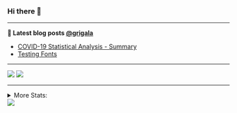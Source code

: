 ### Hi there 👋

<!--
**grigala/grigala** is a ✨ _special_ ✨ repository because its `README.md` (this file) appears on your GitHub profile.

Here are some ideas to get you started:

- 🔭 I’m currently working on ...
- 🌱 I’m currently learning ...
- 👯 I’m looking to collaborate on ...
- 🤔 I’m looking for help with ...
- 💬 Ask me about ...
- 📫 How to reach me: ...
- 😄 Pronouns: ...
- ⚡ Fun fact: ...
-->

---

**📕 Latest blog posts [@grigala](https://grigala.github.io/blog/)**
<!-- BLOG-POST-LIST:START -->
- [COVID-19 Statistical Analysis - Summary](https://grigala.github.io/posts/2020/03/covid-19/)
- [Testing Fonts](https://grigala.github.io/posts/2019/12/testing-fonts/)
<!-- BLOG-POST-LIST:END -->

 ---
 
![](https://grigala-stats.vercel.app/api?username=grigala&count_private=true&show_icons=true&line_height=21&title_color=009930&icon_color=009930) ![](https://grigala-stats.vercel.app/api/top-langs/?username=grigala&layout=compact&title_color=009930)

<!-- images are not the same line
<p align = "center">
    <img src="https://github-readme-stats.vercel.app/api?username=grigala&count_private=true&show_icons=true&theme=dark&line_height=33" width="48%">
    <img src="https://github-readme-stats.vercel.app/api/top-langs/?username=grigala&layout=compact&theme=dark" width="48%">
</p> -->

---
<details>
<summary> More Stats: </summary>
  
<!--START_SECTION:waka-->
![Lines of code](https://img.shields.io/badge/From%20Hello%20World%20I've%20written-6.1%20million%20Lines%20of%20code-blue)

📊 **This Week I Spent My Time On** 

```text
⌚︎ Timezone: Europe/Zurich

💬 Languages: 
Java                     2 hrs 4 mins        ██████░░░░░░░░░░░░░░░░░░░   24.42% 
Python                   1 hr 47 mins        █████░░░░░░░░░░░░░░░░░░░░   21.06% 
Markdown                 1 hr 5 mins         ███░░░░░░░░░░░░░░░░░░░░░░   12.82% 
TypeScript               48 mins             ██░░░░░░░░░░░░░░░░░░░░░░░   9.4% 
Other                    27 mins             █░░░░░░░░░░░░░░░░░░░░░░░░   5.44%

🔥 Editors: 
IntelliJ                 4 hrs 25 mins       █████████████░░░░░░░░░░░░   52.03% 
WebStorm                 1 hr 30 mins        ████░░░░░░░░░░░░░░░░░░░░░   17.66% 
PyCharm                  1 hr 23 mins        ████░░░░░░░░░░░░░░░░░░░░░   16.29% 
VS Code                  55 mins             ██░░░░░░░░░░░░░░░░░░░░░░░   10.8% 
Android Studio           16 mins             ░░░░░░░░░░░░░░░░░░░░░░░░░   3.23%

💻 Operating Systems: 
Windows                  7 hrs 42 mins       ██████████████████████░░░   90.52% 
Linux                    48 mins             ██░░░░░░░░░░░░░░░░░░░░░░░   9.48%

```

**I Mostly Code in C++** 

```text
C++                      2 repos             ██░░░░░░░░░░░░░░░░░░░░░░░   9.09% 
Python                   2 repos             ██░░░░░░░░░░░░░░░░░░░░░░░   9.09% 
Java                     2 repos             ██░░░░░░░░░░░░░░░░░░░░░░░   9.09% 
Scala                    2 repos             ██░░░░░░░░░░░░░░░░░░░░░░░   9.09% 
TeX                      2 repos             ██░░░░░░░░░░░░░░░░░░░░░░░   9.09%

```



<!--END_SECTION:waka-->

![My Code::Stats history graph](https://codestats-readme.wegfan.cn/history-graph/grigala)
---
</details>

<img src="https://komarev.com/ghpvc/?username=grigala&color=009930"/>

<!-- an additional pinned repositiroes -->
<!-- ![ReadMe Card](https://grigala-stats.vercel.app/api/pin/?username=grigala&repo=3DMMDepthFitting&title_color=008800) -->
